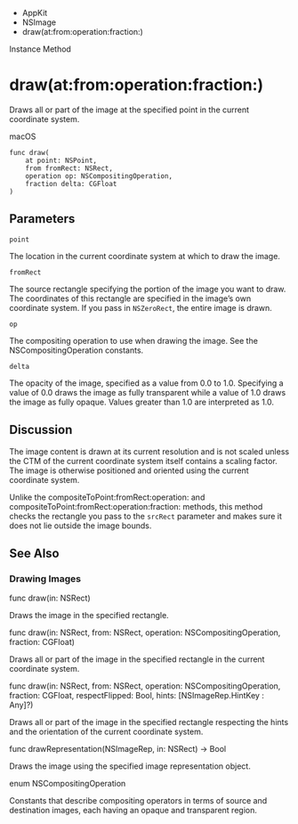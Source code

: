 

- AppKit
- NSImage
-  draw(at:from:operation:fraction:) 

Instance Method

# draw(at:from:operation:fraction:)

Draws all or part of the image at the specified point in the current coordinate system.

macOS

``` source
func draw(
    at point: NSPoint,
    from fromRect: NSRect,
    operation op: NSCompositingOperation,
    fraction delta: CGFloat
)
```

## Parameters 

`point`  

The location in the current coordinate system at which to draw the image.

`fromRect`  

The source rectangle specifying the portion of the image you want to draw. The coordinates of this rectangle are specified in the image’s own coordinate system. If you pass in `NSZeroRect`, the entire image is drawn.

`op`  

The compositing operation to use when drawing the image. See the NSCompositingOperation constants.

`delta`  

The opacity of the image, specified as a value from 0.0 to 1.0. Specifying a value of 0.0 draws the image as fully transparent while a value of 1.0 draws the image as fully opaque. Values greater than 1.0 are interpreted as 1.0.

## Discussion

The image content is drawn at its current resolution and is not scaled unless the CTM of the current coordinate system itself contains a scaling factor. The image is otherwise positioned and oriented using the current coordinate system.

Unlike the compositeToPoint:fromRect:operation: and compositeToPoint:fromRect:operation:fraction: methods, this method checks the rectangle you pass to the `srcRect` parameter and makes sure it does not lie outside the image bounds.

## See Also

### Drawing Images

func draw(in: NSRect)

Draws the image in the specified rectangle.

func draw(in: NSRect, from: NSRect, operation: NSCompositingOperation, fraction: CGFloat)

Draws all or part of the image in the specified rectangle in the current coordinate system.

func draw(in: NSRect, from: NSRect, operation: NSCompositingOperation, fraction: CGFloat, respectFlipped: Bool, hints: [NSImageRep.HintKey : Any]?)

Draws all or part of the image in the specified rectangle respecting the hints and the orientation of the current coordinate system.

func drawRepresentation(NSImageRep, in: NSRect) -> Bool

Draws the image using the specified image representation object.

enum NSCompositingOperation

Constants that describe compositing operators in terms of source and destination images, each having an opaque and transparent region.

